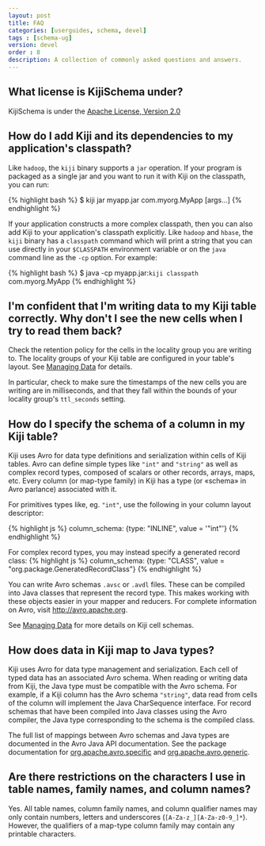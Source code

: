 ```yaml
---
layout: post
title: FAQ
categories: [userguides, schema, devel]
tags : [schema-ug]
version: devel
order : 8
description: A collection of commonly asked questions and answers.
---
```


## What license is KijiSchema under?

KijiSchema is under the <a href="http://www.apache.org/licenses/LICENSE-2.0.html"> Apache License, Version 2.0</a>

## How do I add Kiji and its dependencies to my application's classpath?

Like `hadoop`, the `kiji` binary supports a `jar` operation. If your program is
packaged as a single jar and you want to run it with Kiji on the classpath, you
can run:

{% highlight bash %}
$ kiji jar myapp.jar com.myorg.MyApp [args...]
{% endhighlight %}

If your application constructs a more complex classpath, then you can also add
Kiji to your application's classpath explicitly.  Like `hadoop` and `hbase`, the
`kiji` binary has a `classpath` command which will print a string that you can
use directly in your `$CLASSPATH` environment variable or on the `java` command
line as the `-cp` option.  For example:

{% highlight bash %}
$ java -cp myapp.jar:`kiji classpath` com.myorg.MyApp
{% endhighlight %}

## I'm confident that I'm writing data to my Kiji table correctly. Why don't I see the new cells when I try to read them back?

Check the retention policy for the cells in the locality group you are writing
to. The locality groups of your Kiji table are configured in your table's layout.
See [Managing Data]({{site.userguide_schema_devel}}/managing-data#layouts) for details.

In particular, check to make sure the timestamps of the new cells you are
writing are in milliseconds, and that they fall within the bounds of your
locality group's `ttl_seconds` setting.

## How do I specify the schema of a column in my Kiji table?

Kiji uses Avro for data type definitions and serialization within cells of Kiji
tables.  Avro can define simple types like `"int"` and `"string"` as well as
complex record types, composed of scalars or other records, arrays, maps, etc.
Every column (or map-type family) in Kiji has a type (or «schema» in Avro
parlance) associated with it.

For primitives types like, eg. `"int"`, use the following in your column layout
descriptor:

{% highlight js %}
column_schema: {type: "INLINE", value = '"int"'}
{% endhighlight %}

For complex record types, you may instead specify a generated record class:
{% highlight js %}
column_schema: {type: "CLASS", value = "org.package.GeneratedRecordClass"}
{% endhighlight %}

You can write Avro schemas `.avsc` or `.avdl` files. These can be compiled into
Java classes that represent the record type.  This makes working with these
objects easier in your mapper and reducers.  For complete information on Avro,
visit <a href="http://avro.apache.org">http://avro.apache.org</a>.

See [Managing Data]({{site.userguide_schema_devel}}/managing-data#layouts) for more
details on Kiji cell schemas.

## How does data in Kiji map to Java types?

Kiji uses Avro for data type management and serialization.  Each cell of typed
data has an associated Avro schema.  When reading or writing data from Kiji, the
Java type must be compatible with the Avro schema.  For example, if a Kiji
column has the Avro schema `"string"`, data read from cells of the column will
implement the Java <span class="classname">CharSequence</span> interface.  For
record schemas that have been compiled into Java classes using the Avro
compiler, the Java type corresponding to the schema is the compiled class.

The full list of mappings between Avro schemas and Java types are documented in
the Avro Java API documentation.  See the package documentation for
<a href="http://avro.apache.org/docs/current/api/java/org/apache/avro/specific/package-summary.html#package_description">org.apache.avro.specific</a>
and
<a href="http://avro.apache.org/docs/current/api/java/org/apache/avro/generic/package-summary.html#package_description">org.apache.avro.generic</a>.

## Are there restrictions on the characters I use in table names, family names, and column names?

Yes.  All table names, column family names, and column qualifier
names may only contain numbers, letters and underscores
(`[A-Za-z_][A-Za-z0-9_]*`).  However, the qualifiers of a map-type column family
may contain any printable characters.
